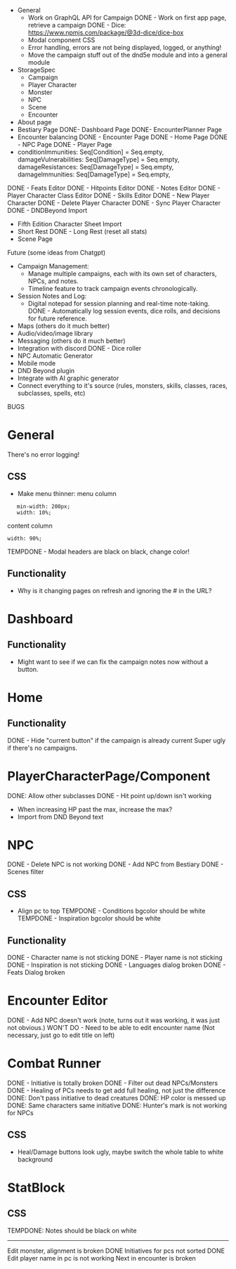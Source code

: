 
- General
  - Work on GraphQL API for Campaign
DONE  - Work on first app page, retrieve a campaign
DONE  - Dice: https://www.npmjs.com/package/@3d-dice/dice-box
  - Modal component CSS
  - Error handling, errors are not being displayed, logged, or anything!
  - Move the campaign stuff out of the dnd5e module and into a general module
- StorageSpec 
  - Campaign
  - Player Character
  - Monster
  - NPC
  - Scene
  - Encounter
- About page
- Bestiary Page
DONE- Dashboard Page
DONE- EncounterPlanner Page
- Encounter balancing
DONE - Encounter Page
DONE - Home Page
DONE - NPC Page
DONE - Player Page
 -   conditionImmunities:   Seq[Condition] = Seq.empty,
     damageVulnerabilities: Seq[DamageType] = Seq.empty,
     damageResistances:     Seq[DamageType] = Seq.empty,
     damageImmunities:      Seq[DamageType] = Seq.empty,

DONE - Feats Editor
DONE - Hitpoints Editor
DONE - Notes Editor
DONE - Player Character Class Editor
DONE - Skills Editor
DONE - New Player Character
DONE - Delete Player Character
DONE - Sync Player Character
DONE - DNDBeyond Import
- Fifth Edition Character Sheet Import
- Short Rest
DONE - Long Rest (reset all stats)
- Scene Page

Future (some ideas from Chatgpt)
- Campaign Management:
  - Manage multiple campaigns, each with its own set of characters, NPCs, and notes.
  - Timeline feature to track campaign events chronologically.
- Session Notes and Log:
  - Digital notepad for session planning and real-time note-taking.
DONE  - Automatically log session events, dice rolls, and decisions for future reference.
- Maps (others do it much better)
- Audio/video/image library
- Messaging (others do it much better)
- Integration with discord
DONE - Dice roller
- NPC Automatic Generator
- Mobile mode
- DND Beyond plugin
- Integrate with AI graphic generator
- Connect everything to it's source (rules, monsters, skills, classes, races, subclasses, spells, etc)


BUGS
# General
There's no error logging!
## CSS
- Make menu thinner:
menu column
```
   min-width: 200px;
   width: 10%;
 ```
content column
```
width: 90%;
```
TEMPDONE - Modal headers are black on black, change color! 
## Functionality
- Why is it changing pages on refresh and ignoring the # in the URL?
# Dashboard
## Functionality
- Might want to see if we can fix the campaign notes now without a button.
# Home
## Functionality
DONE - Hide "current button" if the campaign is already current
Super ugly if there's no campaigns.
# PlayerCharacterPage/Component
DONE: Allow other subclasses
DONE - Hit point up/down isn't working
- When increasing HP past the max, increase the max?
- Import from DND Beyond text
# NPC
DONE - Delete NPC is not working
DONE - Add NPC from Bestiary
DONE - Scenes filter
## CSS
- Align pc to top
TEMPDONE - Conditions bgcolor should be white
TEMPDONE - Inspiration bgcolor should be white
## Functionality
DONE - Character name is not sticking
DONE - Player name is not sticking
DONE - Inspiration is not sticking
DONE - Languages dialog broken
DONE - Feats Dialog broken
# Encounter Editor
DONE - Add NPC doesn't work (note, turns out it was working, it was just not obvious.)
WON'T DO - Need to be able to edit encounter name (Not necessary, just go to edit title on left) 
# Combat Runner
DONE - Initiative is totally broken
DONE - Filter out dead NPCs/Monsters
DONE - Healing of PCs needs to get add full healing, not just the difference
DONE: Don't pass initiative to dead creatures
DONE: HP color is messed up
DONE: Same characters same initiative
DONE:  Hunter's mark is not working for NPCs
## CSS
- Heal/Damage buttons look ugly, maybe switch the whole table to white background
# StatBlock
## CSS
TEMPDONE: Notes should be black on white


------------------
Edit monster, alignment is broken
DONE Initiatives for pcs not sorted
DONE Edit player name in pc is not working
Next in encounter is broken

